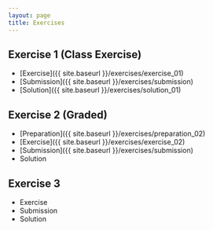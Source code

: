 ```yaml
---
layout: page
title: Exercises
---
```


## Exercise 1 (Class Exercise)

- [Exercise]({{ site.baseurl }}/exercises/exercise_01)
- [Submission]({{ site.baseurl }}/exercises/submission)
- [Solution]({{ site.baseurl }}/exercises/solution_01)

## Exercise 2 (Graded)

- [Preparation]({{ site.baseurl }}/exercises/preparation_02)
- [Exercise]({{ site.baseurl }}/exercises/exercise_02)
- [Submission]({{ site.baseurl }}/exercises/submission)
- Solution

## Exercise 3

- Exercise
- Submission 
- Solution
